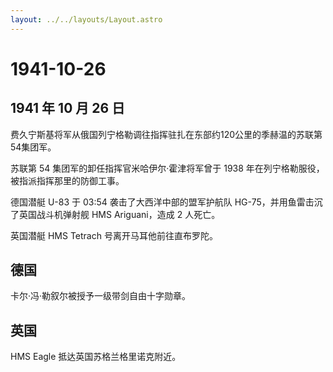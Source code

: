 ```yaml
---
layout: ../../layouts/Layout.astro
---
```


# 1941-10-26

## 1941 年 10 月 26 日

费久宁斯基将军从俄国列宁格勒调往指挥驻扎在东部约120公里的季赫温的苏联第54集团军。

苏联第 54 集团军的卸任指挥官米哈伊尔·霍津将军曾于 1938
年在列宁格勒服役，被指派指挥那里的防御工事。

德国潜艇 U-83 于 03:54 袭击了大西洋中部的盟军护航队
HG-75，并用鱼雷击沉了英国战斗机弹射舰 HMS Ariguani，造成 2 人死亡。

英国潜艇 HMS Tetrach 号离开马耳他前往直布罗陀。

## 德国

卡尔·冯·勒叙尔被授予一级带剑自由十字勋章。

## 英国

HMS Eagle 抵达英国苏格兰格里诺克附近。